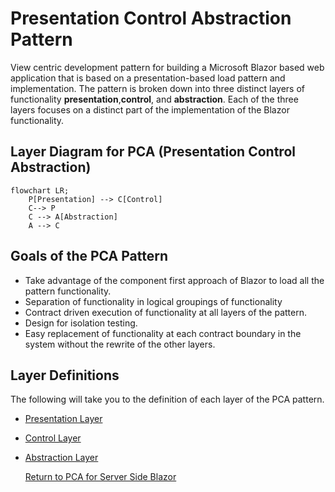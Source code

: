 # Presentation Control Abstraction Pattern
View centric development pattern for building a Microsoft Blazor based web application that is based on a presentation-based load pattern and implementation. The pattern is broken down into three distinct layers of functionality **presentation**,**control**, and **abstraction**.  Each of the three layers focuses on a distinct part of the implementation of the Blazor functionality. 

## Layer Diagram for **PCA (Presentation Control Abstraction)**
```mermaid
flowchart LR;
    P[Presentation] --> C[Control]
    C--> P
    C --> A[Abstraction]
    A --> C
```

## Goals of the PCA Pattern
- Take advantage of the component first approach of Blazor to load all the pattern functionality.
- Separation of functionality in logical groupings of functionality 
- Contract driven execution of functionality at all layers of the pattern.
- Design for isolation testing.
- Easy replacement of functionality at each contract boundary in the system without the rewrite of the other layers.

## Layer Definitions
The following will take you to the definition of each layer of the PCA pattern. 

- [Presentation Layer](/Docs/Blazor/Presentation-Layer.md)
- [Control Layer](/Docs/Blazor/Control-Layer.md)
- [Abstraction Layer](/Docs/Blazor/Abstraction-Layer.md)
  
  [Return to PCA for Server Side Blazor](/Docs/Blazor/Readme.md)
